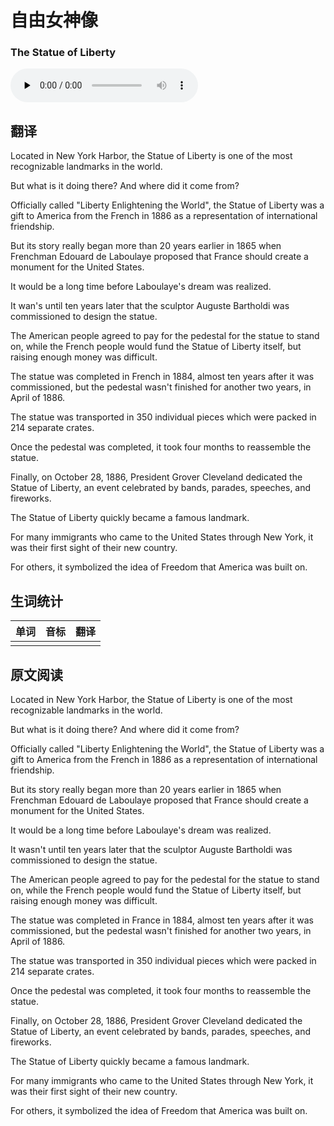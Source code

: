 # 自由女神像
### The Statue of Liberty

<audio id="audio" loop controls="" controlsList="nodownload" oncontextmenu="return false" preload="none">
    <source id="mp3" src="../audio/2019-June/The Statue of Liberty.mp3">
</audio>

## 翻译

Located in New York Harbor, the Statue of Liberty is one of the most recognizable landmarks in the world.

But what is it doing there? And where did it come from?

Officially called "Liberty Enlightening the World", the Statue of Liberty was a gift to America from the French in 1886 as a representation of international friendship.

But its story really began more than 20 years earlier in 1865 when Frenchman Edouard de Laboulaye proposed that France should create a monument for the United States.

It would be a long time before Laboulaye's dream was realized.

It wan's until ten years later that the sculptor Auguste Bartholdi was commissioned to design the statue.

The American people agreed to pay for the pedestal for the statue to stand on, while the French people would fund the Statue of Liberty itself, but raising enough money was difficult.

The statue was completed in French in 1884, almost ten years after it was commissioned, but the pedestal wasn't finished for another two years, in April of 1886.

The statue was transported in 350 individual pieces which were packed in 214 separate crates.

Once the pedestal was completed, it took four months to reassemble the statue.

Finally, on October 28, 1886, President Grover Cleveland dedicated the Statue of Liberty, an event celebrated by bands, parades, speeches, and fireworks.

The Statue of Liberty quickly became a famous landmark.

For many immigrants who came to the United States through New York, it was their first sight of their new country.

For others, it symbolized the idea of Freedom that America was built on.

## 生词统计
| 单词 | 音标 | 翻译 |
|-|-|-|
|  |  |  |

## 原文阅读

Located in New York Harbor, the Statue of Liberty is one of the most recognizable landmarks in the world.

But what is it doing there? And where did it come from?

Officially called "Liberty Enlightening the World", the Statue of Liberty was a gift to America from the French in 1886 as a representation of international friendship.

But its story really began more than 20 years earlier in 1865 when Frenchman Edouard de Laboulaye proposed that France should create a monument for the United States.

It would be a long time before Laboulaye's dream was realized.

It wasn't until ten years later that the sculptor Auguste Bartholdi was commissioned to design the statue.

The American people agreed to pay for the pedestal for the statue to stand on, while the French people would fund the Statue of Liberty itself, but raising enough money was difficult.

The statue was completed in France in 1884, almost ten years after it was commissioned, but the pedestal wasn't finished for another two years, in April of 1886.

The statue was transported in 350 individual pieces which were packed in 214 separate crates.

Once the pedestal was completed, it took four months to reassemble the statue.

Finally, on October 28, 1886, President Grover Cleveland dedicated the Statue of Liberty, an event celebrated by bands, parades, speeches, and fireworks.

The Statue of Liberty quickly became a famous landmark.

For many immigrants who came to the United States through New York, it was their first sight of their new country.

For others, it symbolized the idea of Freedom that America was built on.